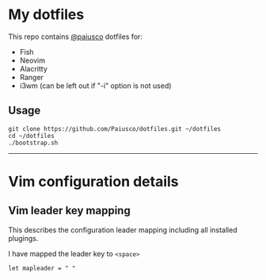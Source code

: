 # My dotfiles

This repo contains [@paiusco](https://github.com/Paiusco) dotfiles for:

- Fish
- Neovim
- Alacritty
- Ranger
- i3wm (can be left out if "-i" option is not used)


## Usage

    git clone https://github.com/Paiusco/dotfiles.git ~/dotfiles
    cd ~/dotfiles
    ./bootstrap.sh


-----------------

# Vim configuration details

## Vim leader key mapping
This describes the configuration leader mapping including all installed plugings.

I have mapped the leader key to `<space>`

```viml
let mapleader = " "
```
